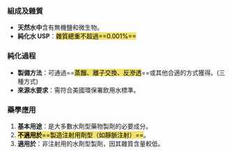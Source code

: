 ### 組成及雜質

- **天然水中**含有無機鹽和微生物。
- **純化水 USP**：<mark style="background: #EED841C2;">雜質總重不超過==0.001%==</mark>
<!--SR:!2024-10-17,1,208-->

### 純化過程

- **製備方法**：可通過==<mark style="background: #EED841C2;">蒸餾、離子交換、反滲透</mark>==或其他合適的方式獲得。(三種方式)
- **來源水要求**：需符合美國環保署飲用水標準。
<!--SR:!2024-10-18,2,230-->

### 藥學應用

1. **基本用途**：是大多數水劑型藥物製劑的必要成分。
2. <mark style="background: #EED841C2;">**不適用於**==製造注射用劑型（如靜脈注射）==</mark>。
3. **適用於**：非注射用的水劑型製劑，因其雜質含量較低。
<!--SR:!2024-10-17,1,188-->